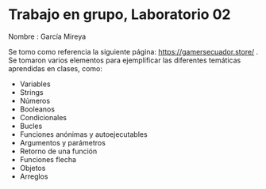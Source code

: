# Trabajo en grupo, Laboratorio 02 
Nombre : García Mireya

Se tomo como referencia la siguiente página: https://gamersecuador.store/ . Se tomaron varios elementos para ejemplificar las diferentes temáticas aprendidas en clases, como: 
- Variables
- Strings
- Números
- Booleanos
- Condicionales 
- Bucles 
- Funciones anónimas y autoejecutables 
- Argumentos y parámetros
- Retorno de una función 
- Funciones flecha
- Objetos 
- Arreglos
